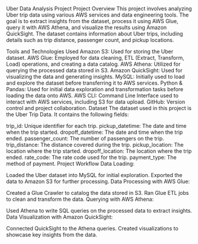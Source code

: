 Uber Data Analysis Project
Project Overview
This project involves analyzing Uber trip data using various AWS services and data engineering tools. The goal is to extract insights from the dataset, process it using AWS Glue, query it with AWS Athena, and visualize the results using Amazon QuickSight. The dataset contains information about Uber trips, including details such as trip distance, passenger count, and pickup locations.

Tools and Technologies Used
Amazon S3: Used for storing the Uber dataset.
AWS Glue: Employed for data cleaning, ETL (Extract, Transform, Load) operations, and creating a data catalog.
AWS Athena: Utilized for querying the processed data stored in S3.
Amazon QuickSight: Used for visualizing the data and generating insights.
MySQL: Initially used to load and explore the dataset before transferring it to AWS services.
Python & Pandas: Used for initial data exploration and transformation tasks before loading the data onto AWS.
AWS CLI: Command Line Interface used to interact with AWS services, including S3 for data upload.
GitHub: Version control and project collaboration.
Dataset
The dataset used in this project is the Uber Trip Data. It contains the following fields:

trip_id: Unique identifier for each trip.
pickup_datetime: The date and time when the trip started.
dropoff_datetime: The date and time when the trip ended.
passenger_count: The number of passengers on the trip.
trip_distance: The distance covered during the trip.
pickup_location: The location where the trip started.
dropoff_location: The location where the trip ended.
rate_code: The rate code used for the trip.
payment_type: The method of payment.
Project Workflow
Data Loading:

Loaded the Uber dataset into MySQL for initial exploration.
Exported the data to Amazon S3 for further processing.
Data Processing with AWS Glue:

Created a Glue Crawler to catalog the data stored in S3.
Ran Glue ETL jobs to clean and transform the data.
Querying with AWS Athena:

Used Athena to write SQL queries on the processed data to extract insights.
Data Visualization with Amazon QuickSight:

Connected QuickSight to the Athena queries.
Created visualizations to showcase key insights from the data.
